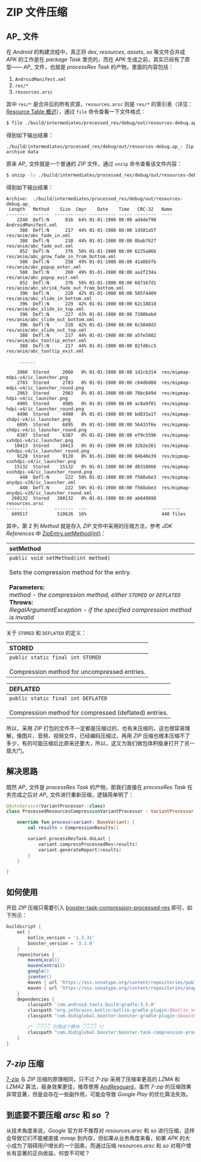 # ZIP 文件压缩

## AP_ 文件

在 *Android* 的构建流程中，真正将 *dex*, *resources*, *assets*, *so* 等文件合并成 *APK* 的工作是在 *package Task* 里完的，而在 *APK* 生成之前，其实已经有了原型—— *AP_* 文件，也就是 *processRes Task* 的产物，里面的内容包括：

1. `AndroidManifest.xml`
1. `res/*`
1. `resources.arsc`

其中 `res/*` 是合并后的所有资源，`resources.arsc` 则是 `res/*` 的索引表（详见：[Resource Table 概述](../agp/resource-table.html)），通过 `file` 命令查看一下文件格式：

```bash
$ file ./build/intermediates/processed_res/debug/out/resources-debug.ap_
```
得到如下输出结果：
```
./build/intermediates/processed_res/debug/out/resources-debug.ap_: Zip archive data
```

原来 *AP_* 文件就是一个普通的 *ZIP* 文件，通过 `unzip` 命令查看该文件内容：

```bash
$ unzip -lv ./build/intermediates/processed_res/debug/out/resources-debug.ap_
```
得到如下输出结果：
```
Archive:  ./build/intermediates/processed_res/debug/out/resources-debug.ap_
 Length   Method    Size  Cmpr    Date    Time   CRC-32   Name
--------  ------  ------- ---- ---------- ----- --------  ----
    2240  Defl:N      816  64% 01-01-1980 08:00 ad4de798  AndroidManifest.xml
     388  Defl:N      217  44% 01-01-1980 08:00 1d501a5f  res/anim/abc_fade_in.xml
     388  Defl:N      218  44% 01-01-1980 08:00 0bab7627  res/anim/abc_fade_out.xml
     852  Defl:N      376  56% 01-01-1980 08:00 6225a06b  res/anim/abc_grow_fade_in_from_bottom.xml
     508  Defl:N      258  49% 01-01-1980 08:00 41a0b5fb  res/anim/abc_popup_enter.xml
     508  Defl:N      260  49% 01-01-1980 08:00 aa2f234a  res/anim/abc_popup_exit.xml
     852  Defl:N      376  56% 01-01-1980 08:00 687167d1  res/anim/abc_shrink_fade_out_from_bottom.xml
     396  Defl:N      228  42% 01-01-1980 08:00 505f4409  res/anim/abc_slide_in_bottom.xml
     396  Defl:N      229  42% 01-01-1980 08:00 62c18818  res/anim/abc_slide_in_top.xml
     396  Defl:N      227  43% 01-01-1980 08:00 7280bebd  res/anim/abc_slide_out_bottom.xml
     396  Defl:N      228  42% 01-01-1980 08:00 6c5848d3  res/anim/abc_slide_out_top.xml
     388  Defl:N      217  44% 01-01-1980 08:00 a5fe5082  res/anim/abc_tooltip_enter.xml
     388  Defl:N      217  44% 01-01-1980 08:00 82fd0cc5  res/anim/abc_tooltip_exit.xml

     ......

    2060  Stored     2060   0% 01-01-1980 08:00 1d1cb314  res/mipmap-mdpi-v4/ic_launcher.png
    2783  Stored     2783   0% 01-01-1980 08:00 c64dbd08  res/mipmap-mdpi-v4/ic_launcher_round.png
    2963  Stored     2963   0% 01-01-1980 08:00 78bc849d  res/mipmap-hdpi-v4/ic_launcher.png
    4905  Stored     4905   0% 01-01-1980 08:00 ac8a9f01  res/mipmap-hdpi-v4/ic_launcher_round.png
    4490  Stored     4490   0% 01-01-1980 08:00 bd833a1f  res/mipmap-xhdpi-v4/ic_launcher.png
    6895  Stored     6895   0% 01-01-1980 08:00 56433f6e  res/mipmap-xhdpi-v4/ic_launcher_round.png
    6387  Stored     6387   0% 01-01-1980 08:00 ef9c5596  res/mipmap-xxhdpi-v4/ic_launcher.png
   10413  Stored    10413   0% 01-01-1980 08:00 32b2e261  res/mipmap-xxhdpi-v4/ic_launcher_round.png
    9128  Stored     9128   0% 01-01-1980 08:00 84b40e39  res/mipmap-xxxhdpi-v4/ic_launcher.png
   15132  Stored    15132   0% 01-01-1980 08:00 d8318666  res/mipmap-xxxhdpi-v4/ic_launcher_round.png
     448  Defl:N      222  50% 01-01-1980 08:00 f568abe3  res/mipmap-anydpi-v26/ic_launcher.xml
     448  Defl:N      222  50% 01-01-1980 08:00 f568abe3  res/mipmap-anydpi-v26/ic_launcher_round.xml
  260132  Stored   260132   0% 01-01-1980 08:00 ab649898  resources.arsc
--------          -------  ---                            -------
  609517           510626  16%                            440 files
```

其中，第 2 列 *Method* 就是存入 *ZIP* 文件中采用的压缩方法，参考 *JDK References* 中 [ZipEntry.setMethod(int)](https://docs.oracle.com/javase/8/docs/api/java/util/zip/ZipEntry.html#setMethod-int-)：

| setMethod |
|:----------|
| `public void setMethod(int method)`<br><br>Sets the compression method for the entry.<br><br>**Parameters:** <br>*method - the compression method, either `STORED` or `DEFLATED`*<br> **Throws:**<br> *IllegalArgumentException - if the specified compression method is invalid*<br> |

关于 `STORED` 和 `DEFLATED` 的定义：

| STORED                                                                               |
|:-------------------------------------------------------------------------------------|
| `public static final int STORED` <br><br>Compression method for uncompressed entries.|

| DEFLATED                                                                                        |
|:------------------------------------------------------------------------------------------------|
| `public static final int DEFLATED` <br><br>Compression method for compressed (deflated) entries.|

所以，采用 *ZIP* 打包的文件不一定都是压缩过的，也有未压缩的，这也很容易理解，像图片、音频、视频文件，已经编码压缩过，再用 *ZIP* 压缩也根本压缩不了多少，有的可能压缩后比原来还要大，所以，这又为我们做包体积瘦身打开了另一扇大门。

## 解决思路

既然 *AP_* 文件是 *processRes Task* 的产物，那我们直接在 *processRes Task* 任务完成之后对 *AP_* 文件进行重新压缩，逻辑简单明了：

```kotlin
@AutoService(VariantProcessor::class)
class ProcessedResourcesCompressionVariantProcessor : VariantProcessor {

    override fun process(variant: BaseVariant) {
        val results = CompressionResults()

        variant.processResTask.doLast {
            variant.compressProcessedRes(results)
            variant.generateReport(results)
        }
    }

}
```

## 如何使用

开启 *ZIP* 压缩只需要引入 [booster-task-compression-processed-res](https://github.com/didi/booster/blob/master/booster-task-compression-processed-res) 即可，如下所示：


```groovy
buildscript {
    ext {
        kotlin_version = '1.3.31'
        booster_version = '3.1.0'
    }
    repositories {
        mavenLocal()
        mavenCentral()
        google()
        jcenter()
        maven { url 'https://oss.sonatype.org/content/repositories/public/' }
        maven { url 'https://oss.sonatype.org/content/repositories/snapshots/' }
    }
    dependencies {
        classpath 'com.android.tools.build:gradle:3.5.0'
        classpath "org.jetbrains.kotlin:kotlin-gradle-plugin:$kotlin_version"
        classpath "com.didiglobal.booster:booster-gradle-plugin:$booster_version"

        /* 👇👇👇👇 引用这个模块 👇👇👇👇 */
        classpath "com.didiglobal.booster:booster-task-compression-processed-res:$booster_version"
    }
}
```

## *7-zip* 压缩

[7-zip](https://www.7-zip.org/) 与 *ZIP* 压缩的原理相同，只不过 *7-zip* 采用了压缩率更高的 *LZMA* 和 *LZMA2* 算法，瘦身效果更佳，推荐使用 [AndResguard](https://github.com/shwenzhang/AndResGuard)，虽然 *7-zip* 的压缩效果非常显著，但是会存在一些副作用，可能会导致 *Google Play* 的优化算法失效。

## 到底要不要压缩 *arsc* 和 *so* ？

从技术角度来说，*Google* 官方并不推荐对 *resources.arsc* 和 *so* 进行压缩，这样会导致它们不能被直接 *mmap* 到内存，但如果从业务角度来看，如果 *APK* 的大小成为了阻碍用户增长的一个因素，而通过压缩 *resources.arsc* 和 *so* 对用户增长有显著的正向收益，何尝不可呢？

